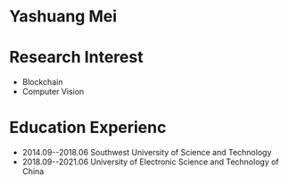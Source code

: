 # Yashuang Mei

# Research Interest
- Blockchain
- Computer Vision

# Education Experienc
- 2014.09--2018.06 Southwest University of Science and Technology
- 2018.09--2021.06 University of Electronic Science and Technology of China
